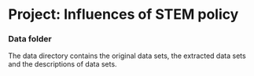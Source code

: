 # Project: Influences of STEM policy
### Data folder

The data directory contains the original data sets, the extracted data sets and the descriptions of data sets.  
